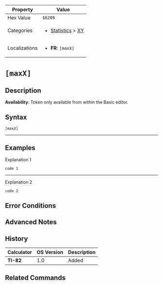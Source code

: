 | Property      | Value |
|---------------|-------|
| Hex Value     | `$6209`|
| Categories    | <ul><li>[Statistics](<../categories/Statistics.md>) > [XY](<../categories/Statistics.md#XY>)</li></ul> |
| Localizations | <ul><li><b>FR</b>: `[maxX]`</li></ul> |

# `[maxX]`

## Description



<b>Availability</b>: Token only available from within the Basic editor.

## Syntax
`[maxX]`

<hr>

## Examples

Explanation 1
```ti-basic
code 1
```
---
Explanation 2
```ti-basic
code 2
```

## Error Conditions


## Advanced Notes


## History
| Calculator | OS Version | Description |
|------------|------------|-------------|
| <b>TI-82</b> | 1.0 | Added

## Related Commands

    
